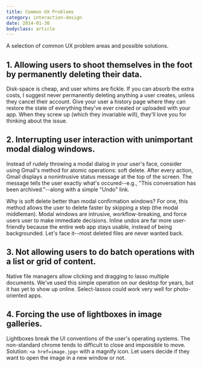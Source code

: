 ```yaml
---
title: Common UX Problems
category: interaction-design
date: 2014-01-30
bodyclass: article
---
```


A selection of common UX problem areas and possible solutions.

## 1. Allowing users to shoot themselves in the foot by permanently deleting their data.

Disk-space is cheap, and user whims are fickle. If you can absorb the extra costs, I suggest never permanently deleting anything a user creates, unless they cancel their account. Give your user a history page where they can restore the state of everything they've ever created or uploaded with your app. When they screw up (which they invariable will), they'll love you for thinking about the issue.

## 2. Interrupting user interaction with unimportant modal dialog windows.

Instead of rudely throwing a modal dialog in your user's face, consider using Gmail's method for atomic operations: soft delete. After every action, Gmail displays a nonintrusive status message at the top of the screen. The message tells the user exactly what's occured--e.g., "This conversation has been archived."--along with a simple "Undo" link.

Why is soft delete better than modal confirmation windows? For one, this method allows the user to delete faster by skipping a step (the modal middleman). Modal windows are intrusive, workflow-breaking, and force users user to make immediate decisions. Inline undos are far more user-friendly because the entire web app stays usable, instead of being backgrounded. Let's face it--most deleted files are never wanted back.

## 3. Not allowing users to do batch operations with a list or grid of content.

Native file managers allow clicking and dragging to lasso multiple documents. We've used this simple operation on our desktop for years, but it has yet to show up online. Select-lassos could work very well for photo-oriented apps.

## 4. Forcing the use of lightboxes in image galleries.

Lightboxes break the UI conventions of the user's operating systems. The non-standard chrome tends to difficult to close and impossible to move. Solution: `<a href=image.jpg>` with a magnify icon. Let users decide if they want to open the image in a new window or not.
